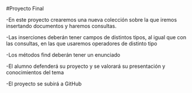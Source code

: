 #Proyecto Final

-En este proyecto crearemos una nueva colección sobre la que iremos insertando documentos y haremos consultas.

-Las inserciones deberán tener campos de distintos tipos, al igual que con las consultas, en las que usaremos operadores de distinto tipo

-Los métodos find deberán tener un enunciado

-El alumno defenderá su proyecto y se valorará su presentación y conocimientos del tema

-El proyecto se subirá a GitHub
